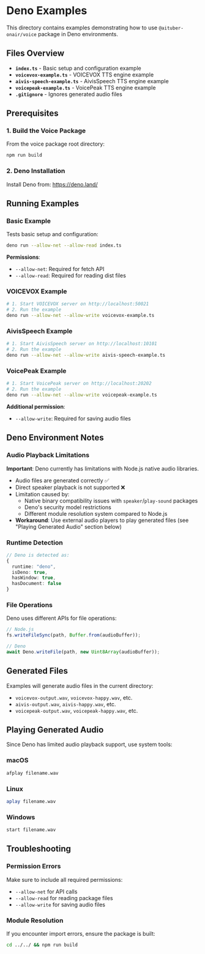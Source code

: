 # Deno Examples

This directory contains examples demonstrating how to use `@aituber-onair/voice` package in Deno environments.

## Files Overview

- **`index.ts`** - Basic setup and configuration example
- **`voicevox-example.ts`** - VOICEVOX TTS engine example
- **`aivis-speech-example.ts`** - AivisSpeech TTS engine example
- **`voicepeak-example.ts`** - VoicePeak TTS engine example
- **`.gitignore`** - Ignores generated audio files

## Prerequisites

### 1. Build the Voice Package

From the voice package root directory:

```bash
npm run build
```

### 2. Deno Installation

Install Deno from: https://deno.land/

## Running Examples

### Basic Example

Tests basic setup and configuration:

```bash
deno run --allow-net --allow-read index.ts
```

**Permissions**:
- `--allow-net`: Required for fetch API
- `--allow-read`: Required for reading dist files

### VOICEVOX Example

```bash
# 1. Start VOICEVOX server on http://localhost:50021
# 2. Run the example
deno run --allow-net --allow-write voicevox-example.ts
```

### AivisSpeech Example

```bash
# 1. Start AivisSpeech server on http://localhost:10101
# 2. Run the example
deno run --allow-net --allow-write aivis-speech-example.ts
```

### VoicePeak Example

```bash
# 1. Start VoicePeak server on http://localhost:20202
# 2. Run the example
deno run --allow-net --allow-write voicepeak-example.ts
```

**Additional permission**:
- `--allow-write`: Required for saving audio files

## Deno Environment Notes

### Audio Playback Limitations

**Important**: Deno currently has limitations with Node.js native audio libraries.

- Audio files are generated correctly ✅
- Direct speaker playback is not supported ❌
- Limitation caused by:
  - Native binary compatibility issues with `speaker`/`play-sound` packages
  - Deno's security model restrictions  
  - Different module resolution system compared to Node.js
- **Workaround**: Use external audio players to play generated files (see "Playing Generated Audio" section below)

### Runtime Detection

```typescript
// Deno is detected as:
{
  runtime: "deno",
  isDeno: true,
  hasWindow: true,
  hasDocument: false
}
```

### File Operations

Deno uses different APIs for file operations:

```typescript
// Node.js
fs.writeFileSync(path, Buffer.from(audioBuffer));

// Deno
await Deno.writeFile(path, new Uint8Array(audioBuffer));
```

## Generated Files

Examples will generate audio files in the current directory:
- `voicevox-output.wav`, `voicevox-happy.wav`, etc.
- `aivis-output.wav`, `aivis-happy.wav`, etc.
- `voicepeak-output.wav`, `voicepeak-happy.wav`, etc.

## Playing Generated Audio

Since Deno has limited audio playback support, use system tools:

### macOS
```bash
afplay filename.wav
```

### Linux
```bash
aplay filename.wav
```

### Windows
```bash
start filename.wav
```

## Troubleshooting

### Permission Errors
Make sure to include all required permissions:
- `--allow-net` for API calls
- `--allow-read` for reading package files
- `--allow-write` for saving audio files

### Module Resolution
If you encounter import errors, ensure the package is built:
```bash
cd ../../ && npm run build
```